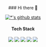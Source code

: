 <div align='center'>
### Hi there 👋

[![*'s github stats](https://github-readme-stats.vercel.app/api?username=kimhyunsong)](https://github.com/kimhyunsong)


  
  
#### Tech Stack

<img src="https://img.shields.io/badge/Python-3766AB?style=flat-square&logo=Python&logoColor=white"/></a>
<img src="https://img.shields.io/badge/JavaScript-F7DF1E?style=flat-square&logo=JavaScript&logoColor=white"/></a>
<img src="https://img.shields.io/badge/React-61DAFB?style=flat-square&logo=React&logoColor=white"/></a>
<img src="https://img.shields.io/badge/Vue.js-4FC08D?style=flat-square&logo=Vue.js&logoColor=white"/></a>
<img src="https://img.shields.io/badge/Django-092E20?style=flat-square&logo=Django&logoColor=white"/></a>

</div>
<!--
**kimhyunsong/kimhyunsong** is a ✨ _special_ ✨ repository because its `README.md` (this file) appears on your GitHub profile.

Here are some ideas to get you started:

- 🔭 I’m currently working on ...
- 🌱 I’m currently learning ...
- 👯 I’m looking to collaborate on ...
- 🤔 I’m looking for help with ...
- 💬 Ask me about ...
- 📫 How to reach me: ...
- 😄 Pronouns: ...
- ⚡ Fun fact: ...
-->
